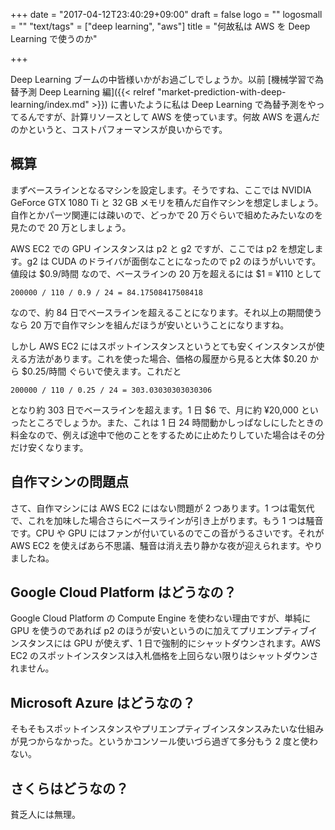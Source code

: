 +++
date = "2017-04-12T23:40:29+09:00"
draft = false
logo = ""
logosmall = ""
"text/tags" = ["deep learning", "aws"]
title = "何故私は AWS を Deep Learning で使うのか"

+++

Deep Learning ブームの中皆様いかがお過ごしでしょうか。以前 [機械学習で為替予測 Deep Learning 編]({{< relref "market-prediction-with-deep-learning/index.md" >}}) に書いたように私は Deep Learning で為替予測をやってるんですが、計算リソースとして AWS を使っています。何故 AWS を選んだのかというと、コストパフォーマンスが良いからです。

## 概算

まずベースラインとなるマシンを設定します。そうですね、ここでは NVIDIA GeForce GTX 1080 Ti と 32 GB メモリを積んだ自作マシンを想定しましょう。自作とかパーツ関連には疎いので、どっかで 20 万ぐらいで組めたみたいなのを見たので 20 万としましょう。

AWS EC2 での GPU インスタンスは p2 と g2 ですが、ここでは p2 を想定します。g2 は CUDA のドライバが面倒なことになったので p2 のほうがいいです。
値段は $0.9/時間 なので、ベースラインの 20 万を超えるには $1 = &yen;110 として

```plain
200000 / 110 / 0.9 / 24 = 84.17508417508418
```

なので、約 84 日でベースラインを超えることになります。それ以上の期間使うなら 20 万で自作マシンを組んだほうが安いということになりますね。

しかし AWS EC2 にはスポットインスタンスというとても安くインスタンスが使える方法があります。これを使った場合、価格の履歴から見ると大体 $0.20 から $0.25/時間 ぐらいで使えます。これだと

```plain
200000 / 110 / 0.25 / 24 = 303.03030303030306
```

となり約 303 日でベースラインを超えます。1 日 $6 で、月に約 &yen;20,000 といったところでしょうか。また、これは 1 日 24 時間動かしっぱなしにしたときの料金なので、例えば途中で他のことをするために止めたりしていた場合はその分だけ安くなります。

## 自作マシンの問題点

さて、自作マシンには AWS EC2 にはない問題が 2 つあります。1 つは電気代で、これを加味した場合さらにベースラインが引き上がります。もう 1 つは騒音です。CPU や GPU にはファンが付いているのでこの音がうるさいです。それが AWS EC2 を使えばあら不思議、騒音は消え去り静かな夜が迎えられます。やりましたね。

## Google Cloud Platform はどうなの？

Google Cloud Platform の Compute Engine を使わない理由ですが、単純に GPU を使うのであれば p2 のほうが安いというのに加えてプリエンプティブインスタンスには GPU が使えず、1 日で強制的にシャットダウンされます。AWS EC2 のスポットインスタンスは入札価格を上回らない限りはシャットダウンされません。

## Microsoft Azure はどうなの？

そもそもスポットインスタンスやプリエンプティブインスタンスみたいな仕組みが見つからなかった。というかコンソール使いづら過ぎて多分もう 2 度と使わない。

## さくらはどうなの？

貧乏人には無理。
